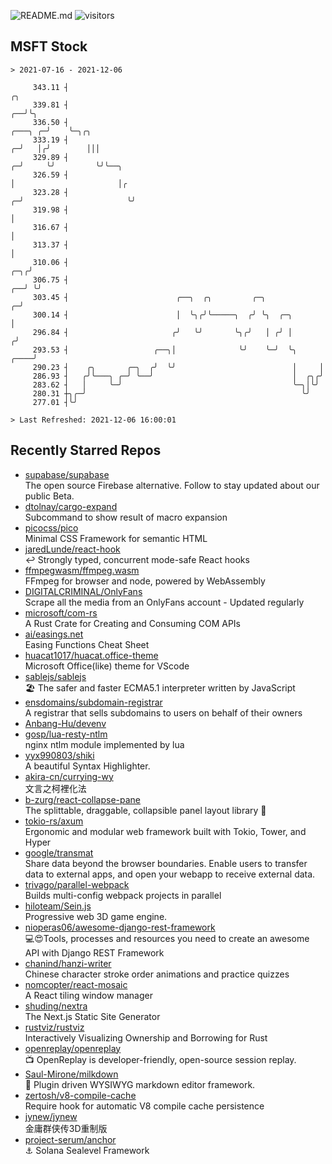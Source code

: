 ![README.md](https://github.com/Gerhut/Gerhut/workflows/README.md/badge.svg)
![visitors](https://visitors.vercel.app/Gerhut/Gerhut?token=8cf69d1f6813d272ef062726b6070c9be4ff72038cfe5a7ded7384a8da65d866)

## MSFT Stock

```
> 2021-07-16 - 2021-12-06

     343.11 ┤                                                                                        ╭╮          
     339.81 ┤                                                                                     ╭──╯╰╮         
     336.50 ┤                                                                             ╭───╮ ╭─╯    ╰─╮╭╮     
     333.19 ┤                                                                           ╭─╯   │╭╯        │││     
     329.89 ┤                                                                         ╭─╯     ╰╯         ╰╯╰──╮  
     326.59 ┤                                                                         │                       │╭ 
     323.28 ┤                                                                       ╭─╯                       ╰╯ 
     319.98 ┤                                                                       │                            
     316.67 ┤                                                                       │                            
     313.37 ┤                                                                       │                            
     310.06 ┤                                                                   ╭─╮╭╯                            
     306.75 ┤                                                                ╭──╯ ╰╯                             
     303.45 ┤                        ╭──╮  ╭╮         ╭─╮                  ╭─╯                                   
     300.14 ┤                        │  ╰╮╭╯╰─────╮  ╭╯ ╰╮  ╭─╮            │                                     
     296.84 ┤                       ╭╯   ╰╯       ╰╮╭╯   │ ╭╯ │           ╭╯                                     
     293.53 ┤                   ╭──╮│              ╰╯    ╰─╯  ╰╮     ╭────╯                                      
     290.23 ┤    ╭╮       ╭─╮  ╭╯  ╰╯                          │     │                                           
     286.93 ┤   ╭╯╰───╮ ╭─╯ ╰──╯                               │  ╭╮╭╯                                           
     283.62 ┤   │     ╰─╯                                      ╰─╮│╰╯                                            
     280.31 ┼╮╭─╯                                                ╰╯                                              
     277.01 ┤╰╯                                                                                                  

> Last Refreshed: 2021-12-06 16:00:01
```

## Recently Starred Repos

- [supabase/supabase](https://github.com/supabase/supabase)  
  The open source Firebase alternative. Follow to stay updated about our public Beta.
- [dtolnay/cargo-expand](https://github.com/dtolnay/cargo-expand)  
  Subcommand to show result of macro expansion
- [picocss/pico](https://github.com/picocss/pico)  
  Minimal CSS Framework for semantic HTML
- [jaredLunde/react-hook](https://github.com/jaredLunde/react-hook)  
  ↩ Strongly typed, concurrent mode-safe React hooks
- [ffmpegwasm/ffmpeg.wasm](https://github.com/ffmpegwasm/ffmpeg.wasm)  
  FFmpeg for browser and node, powered by WebAssembly
- [DIGITALCRIMINAL/OnlyFans](https://github.com/DIGITALCRIMINAL/OnlyFans)  
  Scrape all the media from an OnlyFans account - Updated regularly
- [microsoft/com-rs](https://github.com/microsoft/com-rs)  
  A Rust Crate for Creating and Consuming COM APIs
- [ai/easings.net](https://github.com/ai/easings.net)  
  Easing Functions Cheat Sheet
- [huacat1017/huacat.office-theme](https://github.com/huacat1017/huacat.office-theme)  
  Microsoft Office(like) theme for VScode
- [sablejs/sablejs](https://github.com/sablejs/sablejs)  
  🏖️ The safer and faster ECMA5.1 interpreter written by JavaScript
- [ensdomains/subdomain-registrar](https://github.com/ensdomains/subdomain-registrar)  
  A registrar that sells subdomains to users on behalf of their owners
- [Anbang-Hu/devenv](https://github.com/Anbang-Hu/devenv)  
- [gosp/lua-resty-ntlm](https://github.com/gosp/lua-resty-ntlm)  
  nginx ntlm module implemented by lua
- [yyx990803/shiki](https://github.com/yyx990803/shiki)  
  A beautiful Syntax Highlighter.
- [akira-cn/currying-wy](https://github.com/akira-cn/currying-wy)  
  文言之柯裡化法
- [b-zurg/react-collapse-pane](https://github.com/b-zurg/react-collapse-pane)  
  The splittable, draggable, collapsible panel layout library 🎉
- [tokio-rs/axum](https://github.com/tokio-rs/axum)  
  Ergonomic and modular web framework built with Tokio, Tower, and Hyper
- [google/transmat](https://github.com/google/transmat)  
  Share data beyond the browser boundaries. Enable users to transfer data to external apps, and open your webapp to receive external data.
- [trivago/parallel-webpack](https://github.com/trivago/parallel-webpack)  
  Builds multi-config webpack projects in parallel
- [hiloteam/Sein.js](https://github.com/hiloteam/Sein.js)  
  Progressive web 3D game engine.
- [nioperas06/awesome-django-rest-framework](https://github.com/nioperas06/awesome-django-rest-framework)  
   💻😍Tools, processes and resources you need to create an awesome API with Django REST Framework
- [chanind/hanzi-writer](https://github.com/chanind/hanzi-writer)  
  Chinese character stroke order animations and practice quizzes
- [nomcopter/react-mosaic](https://github.com/nomcopter/react-mosaic)  
  A React tiling window manager
- [shuding/nextra](https://github.com/shuding/nextra)  
  The Next.js Static Site Generator
- [rustviz/rustviz](https://github.com/rustviz/rustviz)  
  Interactively Visualizing Ownership and Borrowing for Rust
- [openreplay/openreplay](https://github.com/openreplay/openreplay)  
  :tv: OpenReplay is developer-friendly, open-source session replay.
- [Saul-Mirone/milkdown](https://github.com/Saul-Mirone/milkdown)  
  🍼 Plugin driven WYSIWYG  markdown editor framework.
- [zertosh/v8-compile-cache](https://github.com/zertosh/v8-compile-cache)  
  Require hook for automatic V8 compile cache persistence
- [jynew/jynew](https://github.com/jynew/jynew)  
  金庸群侠传3D重制版
- [project-serum/anchor](https://github.com/project-serum/anchor)  
  ⚓ Solana Sealevel Framework
